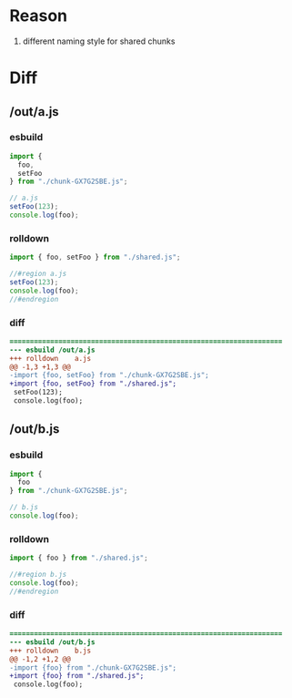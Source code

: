# Reason
1. different naming style for shared chunks
# Diff
## /out/a.js
### esbuild
```js
import {
  foo,
  setFoo
} from "./chunk-GX7G2SBE.js";

// a.js
setFoo(123);
console.log(foo);
```
### rolldown
```js
import { foo, setFoo } from "./shared.js";

//#region a.js
setFoo(123);
console.log(foo);
//#endregion

```
### diff
```diff
===================================================================
--- esbuild	/out/a.js
+++ rolldown	a.js
@@ -1,3 +1,3 @@
-import {foo, setFoo} from "./chunk-GX7G2SBE.js";
+import {foo, setFoo} from "./shared.js";
 setFoo(123);
 console.log(foo);

```
## /out/b.js
### esbuild
```js
import {
  foo
} from "./chunk-GX7G2SBE.js";

// b.js
console.log(foo);
```
### rolldown
```js
import { foo } from "./shared.js";

//#region b.js
console.log(foo);
//#endregion

```
### diff
```diff
===================================================================
--- esbuild	/out/b.js
+++ rolldown	b.js
@@ -1,2 +1,2 @@
-import {foo} from "./chunk-GX7G2SBE.js";
+import {foo} from "./shared.js";
 console.log(foo);

```